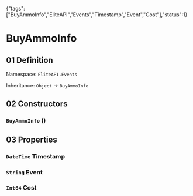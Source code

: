 {"tags":["BuyAmmoInfo","EliteAPI","Events","Timestamp","Event","Cost"],"status":1}

# BuyAmmoInfo

## 01 Definition

Namespace: `EliteAPI.Events`

Inheritance: `Object` → `BuyAmmoInfo`

## 02 Constructors

### `BuyAmmoInfo` ()

## 03 Properties

### `DateTime` Timestamp

### `String` Event

### `Int64` Cost

